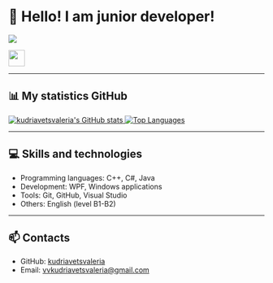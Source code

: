 # 👋 Hello! I am junior developer!

<a href="https://www.github.com/kudriavetsvaleria" target="_blank" rel="noreferrer">
  <img src="https://img.shields.io/github/followers/kudriavetsvaleria?logo=github&style=for-the-badge&color=3382ed&labelColor=000000" />
</a>

<p align="left">
  <a href="https://www.github.com/kudriavetsvaleria" target="_blank" rel="noreferrer">
    <picture>
      <source media="(prefers-color-scheme: dark)" srcset="https://raw.githubusercontent.com/danielcranney/readme-generator/main/public/icons/socials/github-dark.svg" />
      <source media="(prefers-color-scheme: light)" srcset="https://raw.githubusercontent.com/danielcranney/readme-generator/main/public/icons/socials/github.svg" />
      <img src="https://raw.githubusercontent.com/danielcranney/readme-generator/main/public/icons/socials/github.svg" width="32" height="32" />
    </picture>
  </a>
</p>

---

## 📊 My statistics GitHub

<a href="http://www.github.com/kudriavetsvaleria">
  <img src="https://github-readme-stats.vercel.app/api?username=kudriavetsvaleria&show_icons=true&hide=&title_color=0f172a&text_color=ffffff&icon_color=3382ed&bg_color=000000&hide_border=true&show_icons=true" alt="kudriavetsvaleria's GitHub stats" />
</a>

<a href="https://github.com/kudriavetsvaleria" align="left">
  <img src="https://github-readme-stats.vercel.app/api/top-langs/?username=kudriavetsvaleria&langs_count=10&title_color=0f172a&text_color=ffffff&icon_color=3382ed&bg_color=000000&hide_border=true&locale=en&custom_title=Top%20Languages" alt="Top Languages" />
</a>

---

## 💻 Skills and technologies
- Programming languages: C++, C#, Java
- Development: WPF, Windows applications
- Tools: Git, GitHub, Visual Studio
- Others: English (level B1-B2)

---

## 📫 Contacts
- GitHub: [kudriavetsvaleria](https://www.github.com/kudriavetsvaleria)
- Email: vvkudriavetsvaleria@gmail.com
